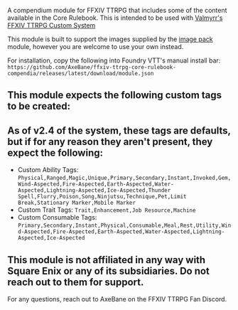 A compendium module for FFXIV TTRPG that includes some of the content available in the Core Rulebook. This is intended to be used with [Valmyrr's FFXIV TTRPG Custom System](https://github.com/Valamyrr/FFxivTTRPG)

This module is built to support the images supplied by the [image pack](https://github.com/AxeBane/ffxiv-ttrpg-icons-pack) module, however you are welcome to use your own instead.

For installation, copy the following into Foundry VTT's manual install bar: ``https://github.com/AxeBane/ffxiv-ttrpg-core-rulebook-compendia/releases/latest/download/module.json``
  
## This module expects the following custom tags to be created:
## As of v2.4 of the system, these tags are defaults, but if for any reason they aren't present, they expect the following:

* Custom Ability Tags: ``Physical,Ranged,Magic,Unique,Primary,Secondary,Instant,Invoked,Gem,Wind-Aspected,Fire-Aspected,Earth-Aspected,Water-Aspected,Lightning-Aspected,Ice-Aspected,Thunder Spell,Flurry,Poison,Song,Ninjutsu,Technique,Pet,Limit Break,Stationary Marker,Mobile Marker``
* Custom Trait Tags: ``Trait,Enhancement,Job Resource,Machine``
* Custom Consumable Tags: ``Primary,Secondary,Instant,Physical,Consumable,Meal,Rest,Utility,Wind-Aspected,Fire-Aspected,Earth-Aspected,Water-Aspected,Lightning-Aspected,Ice-Aspected``

## This module is not affiliated in any way with Square Enix or any of its subsidiaries. Do not reach out to them for support.

For any questions, reach out to AxeBane on the FFXIV TTRPG Fan Discord.
